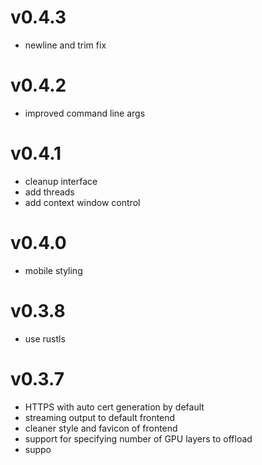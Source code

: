 # v0.4.3

* newline and trim fix

# v0.4.2

* improved command line args

# v0.4.1

* cleanup interface
* add threads
* add context window control

# v0.4.0

* mobile styling

# v0.3.8

* use rustls

# v0.3.7

* HTTPS with auto cert generation by default
* streaming output to default frontend
* cleaner style and favicon of frontend
* support for specifying number of GPU layers to offload
* suppo